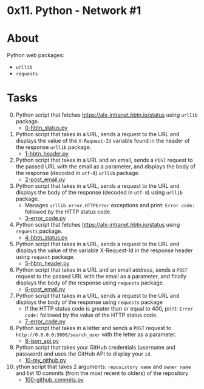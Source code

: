 # 0x11. Python - Network #1

# About
Python web packages:
* `urllib`
* `requests`
# Tasks
0. Python script that fetches https://alx-intranet.hbtn.io/status using `urllib` package.
	* [0-hbtn_status.py](0-hbtn_status.py)
1. Python script that takes in a URL, sends a request to the URL and displays the value of the `X-Request-Id` variable found in the header of the response `urllib` package.
	* [1-hbtn_header.py](1-hbtn_header.py)
2. Python script that takes in a URL and an email, sends a `POST` request to the passed URL with the email as a parameter, and displays the body of the response (decoded in `utf-8`) `urllib` package.
	* [2-post_email.py](2-post_email.py)
3. Python script that takes in a URL, sends a request to the URL and displays the body of the response (decoded in `utf-8`) using `urllib` package.
	* Manages `urllib.error.HTTPError` exceptions and print: `Error code:` followed by the HTTP status code.
	* [3-error_code.py](3-error_code.py)
4. Python script that fetches https://alx-intranet.hbtn.io/status using `requests` package.
	* [4-hbtn_status.py](4-hbtn_status.py)
5. Python script that takes in a URL, sends a request to the URL and displays the value of the variable X-Request-Id in the response header using `request` package.
	* [5-hbtn_header.py](5-hbtn_header.py)
6. Python script that takes in a URL and an email address, sends a `POST` request to the passed URL with the email as a parameter, and finally displays the body of the response using `requests` package.
	* [6-post_email.py](6-post_email.py)
7. Python script that takes in a URL, sends a request to the URL and displays the body of the response using `requests` package
	* If the HTTP status code is greater than or equal to 400, print: `Error code:` followed by the value of the HTTP status code.
	* [7-error_code.py](7-error_code.py)
8. Python script that takes in a letter and sends a `POST` request to `http://0.0.0.0:5000/search_user` with the letter as a parameter.
	* [8-json_api.py](8-json_api.py)
9. Python script that takes your GitHub credentials (username and password) and uses the GitHub API to display your `id`.
	* [10-my_github.py](10-my_github.py)
10. ython script that takes 2 arguments: `reposistory name` and `owner name` and list 10 commits (from the most recent to olders) of the repository
	* [100-github_commits.py](100-github_commits.py)
